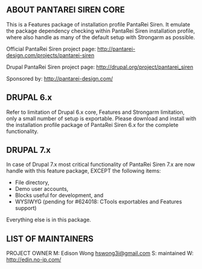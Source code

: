 
ABOUT PANTAREI SIREN CORE
----------------------

This is a Features package of installation profile PantaRei Siren. It emulate
the package dependency checking within PantaRei Siren installation profile,
where also handle as many of the default setup with Strongarm as possible.

Official PantaRei Siren project page:
  http://pantarei-design.com/projects/pantarei-siren

Drupal PantaRei Siren  project page:
  http://drupal.org/project/pantarei_siren

Sponsored by:
  http://pantarei-design.com/


DRUPAL 6.x
----------------------

Refer to limitation of Drupal 6.x core, Features and Strongarm limitation, only
a small number of setup is exportable. Please download and install with the
installation profile package of PantaRei Siren 6.x for the complete
functionality.


DRUPAL 7.x
----------------------

In case of Drupal 7.x most critical functionality of PantaRei Siren 7.x are now
handle with this feature package, EXCEPT the following items:

 - File directory,
 - Demo user accounts,
 - Blocks useful for development, and
 - WYSIWYG (pending for #624018: CTools exportables and Features support)

Everything else is in this package.


LIST OF MAINTAINERS
----------------------

PROJECT OWNER
M: Edison Wong <hswong3i@gmail.com>
S: maintained
W: http://edin.no-ip.com/
